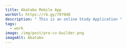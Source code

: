```yaml
---
title: Akatabo Mobile App 
workUrl: https://rb.gy/7070d8
description: " This is an online Study Application "
tags:
  - work
image: /img/post/pro-cv-builder.png
imageAlt: Akatabo
---
```

